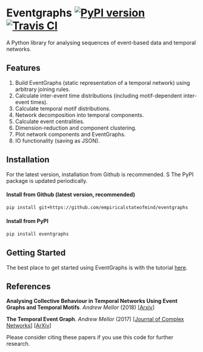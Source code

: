 # Eventgraphs [![PyPI version](https://img.shields.io/pypi/v/eventgraphs.svg)](https://pypi.org/project/eventgraphs/) [![Travis CI](https://travis-ci.org/empiricalstateofmind/eventgraphs.svg?branch=master)](https://travis-ci.org/empiricalstateofmind/eventgraphs)

A Python library for analysing sequences of event-based data and temporal networks.

## Features

1. Build EventGraphs (static representation of a temporal network) using arbitrary joining rules.
2. Calculate inter-event time distributions (including motif-dependent inter-event times).
3. Calculate temporal motif distributions.
4. Network decomposition into temporal components.
5. Calculate event centralities.
6. Dimension-reduction and component clustering.
7. Plot network components and EventGraphs.
8. IO functionality (saving as JSON).

## Installation

For the latest version, installation from Github is recommended. S
The PyPI package is updated periodically.

#### Install from Github (latest version, recommended)

```bash
pip install git+https://github.com/empiricalstateofmind/eventgraphs
```

#### Install from PyPI

```bash
pip install eventgraphs
```

## Getting Started

The best place to get started using EventGraphs is with the tutorial [here](/examples/eventgraphs_tutorial.ipynb).

## References

**Analysing Collective Behaviour in Temporal Networks Using Event Graphs and Temporal Motifs**. *Andrew Mellor* (2018) [[Arxiv](https://arxiv.org/abs/1801.10527)]

**The Temporal Event Graph**. *Andrew Mellor* (2017) [[Journal of Complex Networks](https://academic.oup.com/comnet/advance-article-abstract/doi/10.1093/comnet/cnx048/4360827)]
[[ArXiv](https://arxiv.org/abs/1706.02128)] 

Please consider citing these papers if you use this code for further research.
